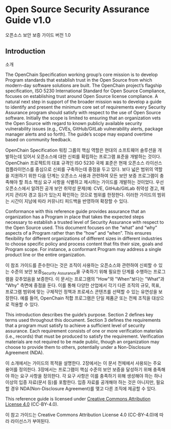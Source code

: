 # Open Source Security Assurance Guide v1.0

오픈소스 보안 보증 가이드 버전 1.0

## Introduction

소개

The OpenChain Specification working group’s core mission is to develop Program standards that establish trust in the Open Source from which modern-day software solutions are built. The OpenChain project’s flagship specification, ISO 5230 International Standard for Open Source Compliance, focuses on establishing trust around Open Source license compliance. A natural next step in support of the broader mission was to develop a guide to identify and present the minimum core set of requirements every Security Assurance program should satisfy with respect to the use of Open Source software. Initially the scope is limited to ensuring that an organization vets the Open Source with regard to known publicly available security vulnerability issues (e.g., CVEs, GitHub/GitLab vulnerability alerts, package manager alerts and so forth).  The guide’s scope may expand overtime based on community feedback. 

OpenChain Specification 워킹 그룹의 핵심 역할은 현대의 소프트웨어 솔루션을 개발하는데 있어서 오픈소스에 대한 신뢰를 확립하는 프로그램 표준을 개발하는 것이다. OpenChain 프로젝트의 대표 규격인 ISO 5230 국제 표준은 현재 오픈소스 라이선스 컴플라이언스를 중심으로 신뢰를 구축하는데 중점을 두고 있다. 보다 넓은 범위의 역할을 지원하기 위한 다음 단계는 오픈소스 사용과 관련하여 모든 보안 보증 프로그램이 충족해야 할 최소 핵심 요구 사항을 식별하고 제시하는 가이드를 개발하는 것이었다. 우선 오픈소스에서 알려진 공개 보안 취약성 문제(예: CVE, GitHub/GitLab 취약성 경고, 패키지 관리자 경고 등)가 있는지 확인하는 것으로 범위를 한정한다. 이러한 가이드의 범위는 시간이 지남에 따라 커뮤니티 피드백을 반영하여 확장할 수 있다. 

Conformance with this reference guide provides assurance that an organization has a Program in place that takes the expected steps necessary to establish a trusted level of Security Assurance with respect to the Open Source used. This document focuses on the “what” and “why” aspects of a Program rather than the “how” and “when”. This ensures flexibility for different organizations of different sizes in different industries to choose specific policy and process content that fits their size, goals and Program scope. For instance, a conformant Program may address a single product line or the entire organization.

이 참조 가이드를 준수한다는 것은 조직이 사용하는 오픈소스와 관련하여 신뢰할 수 있는 수준의 보안 보증<sub>Security Assurance</sub>을 구축하기 위해 필요한 단계를 수행하는 프로그램을 갖추었음을 보증한다. 이 문서는 프로그램의 "How"와 "When"보다는 "What"과 "Why" 측면에 중점을 둔다. 이를 통해 다양한 산업에서 각기 다른 조직의 규모, 목표, 프로그램 범위에 맞는 구체적인 정책과 프로세스 콘텐츠를 선택할 수 있는 유연성을 보장한다. 예를 들어, OpenChain 적합 프로그램은 단일 제품군 또는 전체 조직을 대상으로 적용할 수 있다.

This introduction describes the guide’s purpose. Section 2 defines key terms used throughout this document. Section 3 defines the requirements that a program must satisfy to achieve a sufficient level of security assurance. Each requirement consists of one or more verification materials (i.e., records) that must be produced to satisfy the requirement. Verification materials are not required to be made public, though an organization may choose to provide them to others, potentially under a Non-Disclosure Agreement (NDA). 

이 소개에서는 가이드의 목적을 설명한다. 2장에서는 이 문서 전체에서 사용되는 주요 용어를 정의한다. 3장에서는 프로그램이 핵심 수준의 보안 보증을 달성하기 위해 충족해야 하는 요구 사항을 정의한다. 각 요구 사항은 이를 충족하기 위해 생성해야 하는 하나 이상의 입증 자료(문서 등)를 포함한다. 입증 자료를 공개해야 하는 것은 아니지만, 필요할 경우 NDA(Non-Disclosure Agreement)를 맺고 다른 조직에 제공할 수 있다.

This reference guide is licensed under [Creative Commons Attribution License 4.0](https://creativecommons.org/licenses/by/4.0/) (CC-BY-4.0).

이 참고 가이드는 Creative Commons Attribution License 4.0 (CC-BY-4.0)에 따라 라이선스가 부여된다.